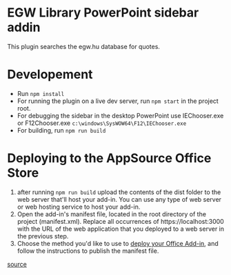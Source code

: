 # EGW Library PowerPoint sidebar addin

This plugin searches the egw.hu database for quotes.

# Developement

- Run `npm install`
- For running the plugin on a live dev server, run `npm start` in the project root.
- For debugging the sidebar in the desktop PowerPoint use IEChooser.exe or F12Chooser.exe `c:\windows\SysWOW64\F12\IEChooser.exe`
- For building, run `npm run build`

# Deploying to the AppSource Office Store

1. after running `npm run build` upload the contents of the dist folder to the web server that'll host your add-in. You can use any type of web server or web hosting service to host your add-in.
2. Open the add-in's manifest file, located in the root directory of the project (manifest.xml). Replace all occurrences of https://localhost:3000 with the URL of the web application that you deployed to a web server in the previous step.
3. Choose the method you'd like to use to [deploy your Office Add-in](https://docs.microsoft.com/en-us/office/dev/add-ins/publish/publish), and follow the instructions to publish the manifest file.

[source](https://docs.microsoft.com/en-us/office/dev/add-ins/publish/publish-add-in-vs-code)
